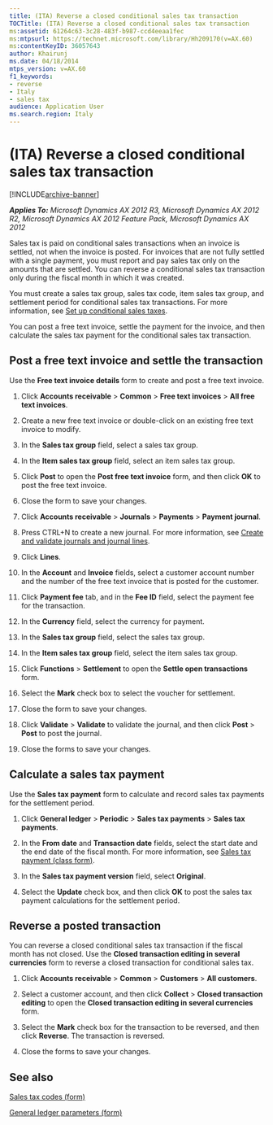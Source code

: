 ```yaml
---
title: (ITA) Reverse a closed conditional sales tax transaction
TOCTitle: (ITA) Reverse a closed conditional sales tax transaction
ms:assetid: 61264c63-3c28-483f-b987-ccd4eeaa1fec
ms:mtpsurl: https://technet.microsoft.com/library/Hh209170(v=AX.60)
ms:contentKeyID: 36057643
author: Khairunj
ms.date: 04/18/2014
mtps_version: v=AX.60
f1_keywords:
- reverse
- Italy
- sales tax
audience: Application User
ms.search.region: Italy
---
```


# (ITA) Reverse a closed conditional sales tax transaction 


[!INCLUDE[archive-banner](includes/archive-banner.md)]


_**Applies To:** Microsoft Dynamics AX 2012 R3, Microsoft Dynamics AX 2012 R2, Microsoft Dynamics AX 2012 Feature Pack, Microsoft Dynamics AX 2012_

Sales tax is paid on conditional sales transactions when an invoice is settled, not when the invoice is posted. For invoices that are not fully settled with a single payment, you must report and pay sales tax only on the amounts that are settled. You can reverse a conditional sales tax transaction only during the fiscal month in which it was created.

You must create a sales tax group, sales tax code, item sales tax group, and settlement period for conditional sales tax transactions. For more information, see [Set up conditional sales taxes](set-up-conditional-sales-taxes.md).

You can post a free text invoice, settle the payment for the invoice, and then calculate the sales tax payment for the conditional sales tax transaction.

## Post a free text invoice and settle the transaction

Use the **Free text invoice details** form to create and post a free text invoice.

1.  Click **Accounts receivable** \> **Common** \> **Free text invoices** \> **All free text invoices**.

2.  Create a new free text invoice or double-click on an existing free text invoice to modify.

3.  In the **Sales tax group** field, select a sales tax group.

4.  In the **Item sales tax group** field, select an item sales tax group.

5.  Click **Post** to open the **Post free text invoice** form, and then click **OK** to post the free text invoice.

6.  Close the form to save your changes.

7.  Click **Accounts receivable** \> **Journals** \> **Payments** \> **Payment journal**.

8.  Press CTRL+N to create a new journal. For more information, see [Create and validate journals and journal lines](create-and-validate-journals-and-journal-lines.md).

9.  Click **Lines**.

10. In the **Account** and **Invoice** fields, select a customer account number and the number of the free text invoice that is posted for the customer.

11. Click **Payment fee** tab, and in the **Fee ID** field, select the payment fee for the transaction.

12. In the **Currency** field, select the currency for payment.

13. In the **Sales tax group** field, select the sales tax group.

14. In the **Item sales tax group** field, select the item sales tax group.

15. Click **Functions** \> **Settlement** to open the **Settle open transactions** form.

16. Select the **Mark** check box to select the voucher for settlement.

17. Close the form to save your changes.

18. Click **Validate** \> **Validate** to validate the journal, and then click **Post** \> **Post** to post the journal.

19. Close the forms to save your changes.

## Calculate a sales tax payment

Use the **Sales tax payment** form to calculate and record sales tax payments for the settlement period.

1.  Click **General ledger** \> **Periodic** \> **Sales tax payments** \> **Sales tax payments**.

2.  In the **From date** and **Transaction date** fields, select the start date and the end date of the fiscal month. For more information, see [Sales tax payment (class form)](https://technet.microsoft.com/library/aa598539\(v=ax.60\)).

3.  In the **Sales tax payment version** field, select **Original**.

4.  Select the **Update** check box, and then click **OK** to post the sales tax payment calculations for the settlement period.

## Reverse a posted transaction

You can reverse a closed conditional sales tax transaction if the fiscal month has not closed. Use the **Closed transaction editing in several currencies** form to reverse a closed transaction for conditional sales tax.

1.  Click **Accounts receivable** \> **Common** \> **Customers** \> **All customers**.

2.  Select a customer account, and then click **Collect** \> **Closed transaction editing** to open the **Closed transaction editing in several currencies** form.

3.  Select the **Mark** check box for the transaction to be reversed, and then click **Reverse**. The transaction is reversed.

4.  Close the forms to save your changes.

## See also

[Sales tax codes (form)](https://technet.microsoft.com/library/aa553257\(v=ax.60\))

[General ledger parameters (form)](https://technet.microsoft.com/library/aa557286\(v=ax.60\))

  


